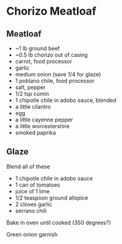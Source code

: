 # Chorizo Meatloaf

## Meatloaf

 - ~1 lb ground beef
 - ~0.5 lb chorizo out of casing
 - carrot, food processor
 - garlic
 - medium onion (save 1/4 for glaze)
 - 1 poblano chile, food processor
 - salt, pepper
 - 1/2 tsp cumin
 - 1 chipotle chile in adobo sauce, blended
 - a little cilantro
 - egg
 - a little cayenne pepper
 - a little worcestershire
 - smoked paprika

## Glaze

Blend all of these

 - 1 chipotle chile in adobo sauce
 - 1 can of tomatoes
 - juice of 1 lime
 - 1/2 teaspoon ground allspice
 - 2 cloves garlic
 - serrano chili

Bake in oven until cooked (350 degrees?)

Green onion garnish
